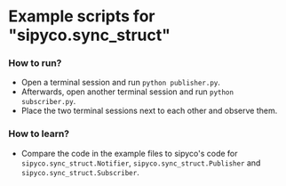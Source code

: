 # Example scripts for "sipyco.sync_struct"

### How to run?

- Open a terminal session and run `python publisher.py`.
- Afterwards, open another terminal session and run `python subscriber.py`.
- Place the two terminal sessions next to each other and observe them.

### How to learn?

- Compare the code in the example files to sipyco's code for `sipyco.sync_struct.Notifier`, `sipyco.sync_struct.Publisher` and `sipyco.sync_struct.Subscriber`.